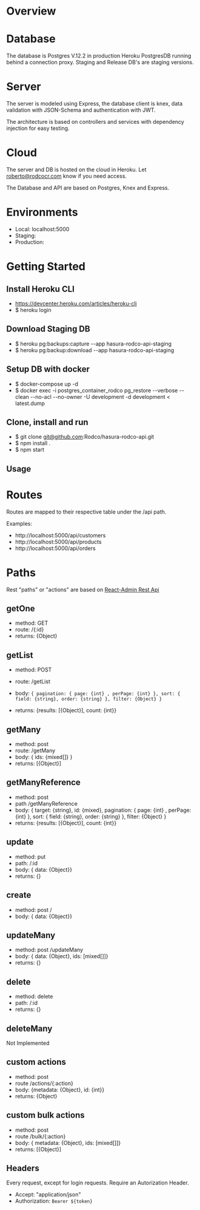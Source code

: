 # Overview

# Database

The database is Postgres V.12.2 in production Heroku PostgresDB running behind a connection proxy. Staging and Release DB's are staging versions.

# Server

The server is modeled using Express, the database client is knex, data validation with JSON-Schema and authentication with JWT.

The architecture is based on controllers and services with dependency injection for easy testing.

# Cloud

The server and DB is hosted on the cloud in Heroku. Let roberto@rodcocr.com know if you need access.

The Database and API are based on Postgres, Knex and Express.

# Environments

- Local: localhost:5000
- Staging:
- Production:

# Getting Started

## Install Heroku CLI

- https://devcenter.heroku.com/articles/heroku-cli
- \$ heroku login

## Download Staging DB

- \$ heroku pg:backups:capture --app hasura-rodco-api-staging
- \$ heroku pg:backup:download --app hasura-rodco-api-staging

## Setup DB with docker

- \$ docker-compose up -d
- \$ docker exec -i postgres_container_rodco pg_restore --verbose --clean --no-acl --no-owner -U development -d development < latest.dump

## Clone, install and run

- \$ git clone git@github.com:Rodco/hasura-rodco-api.git
- \$ npm install .
- \$ npm start

## Usage

# Routes

Routes are mapped to their respective table under the /api path.

Examples:

- http://localhost:5000/api/customers
- http://localhost:5000/api/products
- http://localhost:5000/api/orders

# Paths

Rest "paths" or "actions" are based on [React-Admin Rest Api](https://marmelab.com/react-admin/DataProviders.html)

## getOne

- method: GET
- route: /{:id}
- returns: {Object}

## getList

- method: POST
- route: /getList
- body: `{ pagination: { page: {int} , perPage: {int} }, sort: { field: {string}, order: {string} }, filter: {Object} }`

- returns: {results: [{Object}], count: {int}}

## getMany

- method: post
- route: /getMany
- body: { ids: {mixed[]} }
- returns: [{Object}]

## getManyReference

- method: post
- path /getManyReference
- body: { target: {string}, id: {mixed}, pagination: { page: {int} , perPage: {int} }, sort: { field: {string}, order: {string} }, filter: {Object} }
- returns: {results: [{Object}], count: {int}}

## update

- method: put
- path: /:id
- body: { data: {Object}}
- returns: {}

## create

- method: post /
- body: { data: {Object}}

## updateMany

- method: post /updateMany
- body: { data: {Object}, ids: [mixed[]]}
- returns: {}

## delete

- method: delete
- path: /:id
- returns: {}

## deleteMany

Not Implemented

## custom actions

- method: post
- route /actions/{:action}
- body: {metadata: {Object}, id: {int}}
- returns: {Object}

## custom bulk actions

- method: post
- route /bulk/{:action}
- body: { metadata: {Object}, ids: [mixed[]]}
- returns: [{Object}]

## Headers

Every request, except for login requests. Require an Autorization Header.

- Accept: "application/json"
- Authorization: `Bearer ${token}`

```

```
